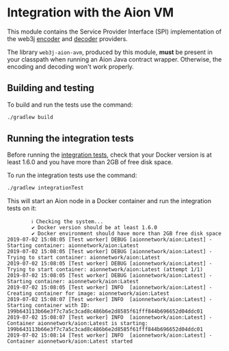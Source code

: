 Integration with the Aion VM
============================

This module contains the Service Provider Interface (SPI) implementation of the web3j 
[encoder](src/main/kotlin/org/web3j/aion/abi/avm/AbiFunctionEncoder.kt) and 
[decoder](src/main/kotlin/org/web3j/aion/abi/avm/AbiFunctionDecoder.kt) providers.

The library `web3j-aion-avm`, produced by this module, **must** be present in your 
classpath when running an Aion Java contract wrapper. Otherwise, the encoding and decoding 
won't work properly.

## Building and testing

To build and run the tests use the command:

```bash
./gradlew build
```

## Running the integration tests

Before running the [integration tests](src/integration-test/kotlin/org/web3j/aion/protocol/AvmIntegrationTest.kt), 
check that your Docker version is at least 1.6.0 and you have more than 2GB of free disk space. 

To run the integration tests use the command:

```bash
./gradlew integrationTest
```

This will start an Aion node in a Docker container and run the integration tests on it:

```
        ℹ︎ Checking the system...
        ✔ Docker version should be at least 1.6.0
        ✔ Docker environment should have more than 2GB free disk space
2019-07-02 15:08:05 [Test worker] DEBUG [aionnetwork/aion:Latest] - Starting container: aionnetwork/aion:Latest
2019-07-02 15:08:05 [Test worker] DEBUG [aionnetwork/aion:Latest] - Trying to start container: aionnetwork/aion:Latest
2019-07-02 15:08:05 [Test worker] DEBUG [aionnetwork/aion:Latest] - Trying to start container: aionnetwork/aion:Latest (attempt 1/1)
2019-07-02 15:08:05 [Test worker] DEBUG [aionnetwork/aion:Latest] - Starting container: aionnetwork/aion:Latest
2019-07-02 15:08:05 [Test worker] INFO  [aionnetwork/aion:Latest] - Creating container for image: aionnetwork/aion:Latest
2019-07-02 15:08:07 [Test worker] INFO  [aionnetwork/aion:Latest] - Starting container with ID: 199b643113b66e3f7c7a5c3cad8c486b6e2d8585f61fff844b696652d04ddc01
2019-07-02 15:08:07 [Test worker] INFO  [aionnetwork/aion:Latest] - Container aionnetwork/aion:Latest is starting: 199b643113b66e3f7c7a5c3cad8c486b6e2d8585f61fff844b696652d04ddc01
2019-07-02 15:08:14 [Test worker] INFO  [aionnetwork/aion:Latest] - Container aionnetwork/aion:Latest started
```
